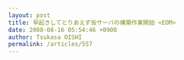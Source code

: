 ```yaml
---
layout: post
title: 早起きしてとりあえず仮サーバの構築作業開始 <EOM>
date: 2008-08-16 05:54:46 +0900
author: Tsukasa OISHI
permalink: /articles/557
---
```



